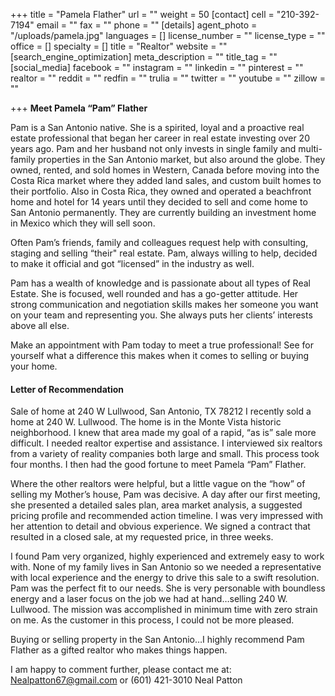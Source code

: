 +++
title = "Pamela Flather"
url = ""
weight = 50
[contact]
cell = "210-392-7194"
email = ""
fax = ""
phone = ""
[details]
agent_photo = "/uploads/pamela.jpg"
languages = []
license_number = ""
license_type = ""
office = []
specialty = []
title = "Realtor"
website = ""
[search_engine_optimization]
meta_description = ""
title_tag = ""
[social_media]
facebook = ""
instagram = ""
linkedin = ""
pinterest = ""
realtor = ""
reddit = ""
redfin = ""
trulia = ""
twitter = ""
youtube = ""
zillow = ""

+++
**Meet Pamela “Pam” Flather**

Pam is a San Antonio native. She is a spirited, loyal and a proactive real estate professional that began her career in real estate investing over 20 years ago. Pam and her husband not only invests in single family and multi-family properties in the San Antonio market, but also around the globe. They owned, rented, and sold homes in Western, Canada before moving into the Costa Rica market where they added land sales, and custom built homes to their portfolio. Also in Costa Rica, they owned and operated a beachfront home and hotel for 14 years until they decided to sell and come home to San Antonio permanently. They are currently building an investment home in Mexico which they will sell soon.

Often Pam’s friends, family and colleagues request help with consulting, staging and selling “their" real estate. Pam, always willing to help, decided to make it official and got “licensed” in the industry as well.

Pam has a wealth of knowledge and is passionate about all types of Real Estate. She is focused, well rounded and has a go-getter attitude. Her strong communication and negotiation skills makes her someone you want on your team and representing you. She always puts her clients’ interests above all else.

Make an appointment with Pam today to meet a true professional! See for yourself what a difference this makes when it comes to selling or buying your home.

#### **Letter of Recommendation**

Sale of home at 240 W Lullwood, San Antonio, TX 78212 I recently sold a home at 240 W. Lullwood. The home is in the Monte Vista historic neighborhood. I knew that area made my goal of a rapid, “as is” sale more difficult. I needed realtor expertise and assistance. I interviewed six realtors from a variety of reality companies both large and small. This process took four months. I then had the good fortune to meet Pamela “Pam” Flather.

Where the other realtors were helpful, but a little vague on the “how” of selling my Mother’s house, Pam was decisive. A day after our first meeting, she presented a detailed sales plan, area market analysis, a suggested pricing profile and recommended action timeline. I was very impressed with her attention to detail and obvious experience. We signed a contract that resulted in a closed sale, at my requested price, in three weeks.

I found Pam very organized, highly experienced and extremely easy to work with. None of my family lives in San Antonio so we needed a representative with local experience and the energy to drive this sale to a swift resolution. Pam was the perfect fit to our needs. She is very personable with boundless energy and a laser focus on the job we had at hand…selling 240 W. Lullwood. The mission was accomplished in minimum time with zero strain on me. As the customer in this process, I could not be more pleased.

Buying or selling property in the San Antonio…I highly recommend Pam Flather as a gifted realtor who makes things happen.

I am happy to comment further, please contact me at: Nealpatton67@gmail.com or (601) 421-3010 Neal Patton